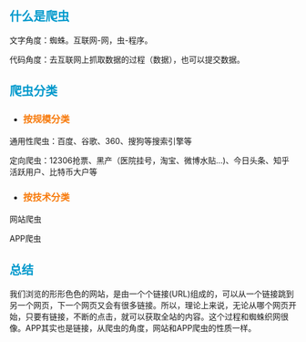 ## <font color="#0099CC">什么是爬虫</font>

文字角度：蜘蛛。互联网-网，虫-程序。

代码角度：去互联网上抓取数据的过程（数据），也可以提交数据。

## <font color="#0099CC">爬虫分类</font>

- ### <font color="#F77A0B">按规模分类</font>

通用性爬虫：百度、谷歌、360、搜狗等搜索引擎等

定向爬虫：12306抢票、黑产（医院挂号，淘宝、微博水贴...)、今日头条、知乎活跃用户、比特币大户等

- ### <font color="#F77A0B">按技术分类</font>

网站爬虫

APP爬虫

## <font color="#0099CC">总结</font>

我们浏览的形形色色的网站，是由一个个链接(URL)组成的，可以从一个链接跳到另一个网页，下一个网页又会有很多链接。所以，理论上来说，无论从哪个网页开始，只要有链接，不断的点击，就可以获取全站的内容。这个过程和蜘蛛织网很像。APP其实也是链接，从爬虫的角度，网站和APP爬虫的性质一样。